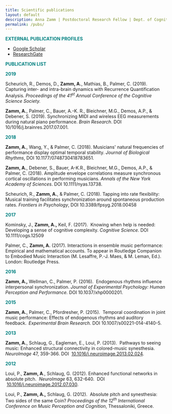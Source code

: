 ```yaml
---
title: Scientific publications
layout: default
description: Anna Zamm | Postdoctoral Research Fellow | Dept. of Cognitive Science, CEU
permalink: /pubs/
---
```


<p><span style="color: #008080;"><strong>EXTERNAL PUBLICATION PROFILES</strong></span></p>
<ul>
  <p style="text-align:center">
<li><a href="https://scholar.google.ca/citations?user=7A7_KMUAAAAJ&amp;hl=en">Google Scholar</a></li>
<li><a href="https://www.researchgate.net/profile/Anna_Zamm">ResearchGate</a></li>
</p>
</ul>

<p><span style="color: #008080;"><strong>PUBLICATION LIST</strong></span></p>
<p><span style="color: #008080;"><strong>2019</strong></span></p>
<p>Scheurich, R., Demos, D., <strong>Zamm, A.</strong>, Mathias, B., Palmer, C. (2019). Capturing inter- and intra-brain dynamics with Recurrence Quantification Analysis. <em>Proceedings of the 41<sup>st</sup> Annual Conference of the Cognitive Science Society.</em></p>
<p><strong>Zamm, A.</strong>, Palmer, C., Bauer, A.-K. R., Bleichner, M.G., Demos, A.P., &amp; Debener, S. (2019). Synchronizing MIDI and wireless EEG measurements during natural piano performance.<em> </em><em>Brain Research</em>. DOI 10/1016/j.brainres.2017.07.001.</p>
<p><span style="color: #008080;"><strong>2018</strong></span></p>
<p><strong>Zamm, A.</strong>, Wang, Y., &amp; Palmer, C. (2018). Musicians' natural frequencies of performance display optimal temporal stability. <em>Journal of Biological Rhythms</em>, DOI 10.1177/0748730418783651.</p>
<p><strong>Zamm, A.</strong>, Debener, S., Bauer, A-K.R., Bleichner, M.G., Demos, A.P., &amp; Palmer, C. (2018). Amplitude envelope correlations measure synchronous cortical oscillations in performing musicians. <em>Annals of the New York Academy of Sciences</em>. DOI 10.1111/nyas.13738.</p>
<p>Scheurich, R., <strong>Zamm, A.</strong>, &amp; Palmer, C. (2018). Tapping into rate flexibility: Musical training facilitates synchronization around spontaneous production rates. <em>Frontiers in Psychology</em>, DOI 10.3389/fpsyg.2018.00458</p>
<p><span style="color: #008080;"><strong>2017</strong></span></p>
<p>Kominsky, J., <strong>Zamm, A.,</strong> Keil, F. (2017).  Knowing when help is needed: Developing a sense of cognitive complexity. <em>Cognitive Science. </em>DOI 10.1111/cogs.12509</p>
<p>Palmer, C., <strong>Zamm, A.</strong> (2017). Interactions in ensemble music performance: Empirical and mathematical accounts. To appear in Routledge Companion to Embodied Music Interaction (M. Lesaffre, P.-J. Maes, &amp; M. Leman, Ed.). London: Routledge Press.</p>
<p><span style="color: #008080;"><strong>2016</strong></span></p>
<p><strong>Zamm, A.<em>, </em></strong>Wellman, C., Palmer, P. (2016).  Endogenous rhythms influence interpersonal synchronization. <em>Journal of Experimental Psychology: Human Perception and Performance.</em> DOI 10.1037/xhp0000201.</p>
<p><span style="color: #008080;"><strong>2015</strong></span></p>
<p><strong>Zamm, A.</strong>, Palmer, C., Pfordresher, P. (2015).  Temporal coordination in joint music performance: Effects of endogenous rhythms and auditory feedback.<strong>  </strong><em>Experimental Brain Research.</em> DOI 10.1007/s00221-014-4140-5.</p>
<p><span style="color: #008080;"><strong>2013</strong></span></p>
<p><strong>Zamm, A.</strong>, Schlaug, G., Eagleman, E., Loui, P. (2013).  Pathways to seeing music: Enhanced structural connectivity in colored-music synesthesia.  <em>NeuroImage </em>47, 359-366. DOI  <a href="http://dx.doi.org/10.1016%2Fj.neuroimage.2013.02.024">10.1016/j.neuroimage.2013.02.024</a>.</p>
<p><span style="color: #008080;"><strong>2012</strong></span></p>
<p>Loui, P., <strong>Zamm, A</strong>., Schlaug, G. (2012). Enhanced functional networks in absolute pitch.  <em>NeuroImage</em> 63, 632-640.  DOI  <a href="http://dx.doi.org/10.1016%2Fj.neuroimage.2012.07.030">10.1016/j.neuroimage.2012.07.030</a>.</p>
<p>Loui, P., <strong>Zamm, A.,</strong> Schlaug, G. (2012).  Absolute pitch and synesthesia: Two sides of the same Coin? <em>Proceedings of the 12<sup>th</sup> International Conference on Music Perception and Cognition</em>, Thessaloniki, Greece.</p>
<p> </p>
